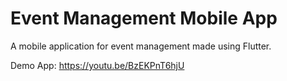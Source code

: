 # Event Management Mobile App

A mobile application for event management made using Flutter.

Demo App: https://youtu.be/BzEKPnT6hjU
